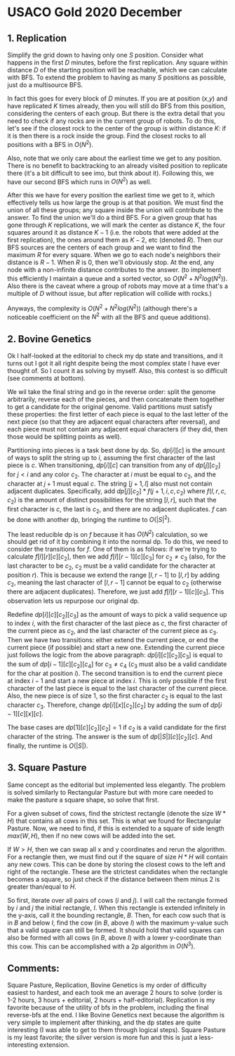 # USACO Gold 2020 December

## 1. Replication
Simplify the grid down to having only one $S$ position. Consider what happens in the first $D$ minutes, before the first replication. Any square within distance $D$ of the starting position will be reachable, which we can calculate with BFS. To extend the problem to having as many $S$ positions as possible, just do a multisource BFS. 

In fact this goes for every block of $D$ minutes. If you are at position ($x$,$y$) and have replicated $K$ times already, then you will still do BFS from this position, considering the centers of each group. But there is the extra detail that you need to check if any rocks are in the current group of robots. To do this, let's see if the closest rock to the center of the group is within distance $K$: if it is then there is a rock inside the group. Find the closest rocks to all positions with a BFS in $O(N^2)$. 

Also, note that we only care about the earliest time we get to any position. There is no benefit to backtracking to an already visited position to replicate there (it's a bit difficult to see imo, but think about it). Following this, we have our second BFS which runs in $O(N^2)$ as well.

After this we have for every position the earliest time we get to it, which effectively tells us how large the group is at that position. We must find the union of all these groups; any square inside the union will contribute to the answer. To find the union we'll do a third BFS. For a given group that has gone through $K$ replications, we will mark the center as distance $K$, the four squares around it as distance $K-1$ (i.e. the robots that were added at the first replication), the ones around them as $K-2$, etc (denoted $R$). Then our BFS sources are the centers of each group and we want to find the maximum $R$ for every square. When we go to each node's neighbors their distance is $R-1$. When $R$ is $0$, then we'll obviously stop. At the end, any node with a non-infinite distance contributes to the answer. (to implement this efficiently I maintain a queue and a sorted vector, so $O(N^2+N^2log(N^2))$. Also there is the caveat where a group of robots may move at a time that's a multiple of $D$ without issue, but after replication will collide with rocks.) 

Anyways, the complexity is $O(N^2+N^2log(N^2))$ (although there's a noticeable coefficient on the $N^2$ with all the BFS and queue additions).

## 2. Bovine Genetics
Ok I half-looked at the editorial to check my dp state and transitions, and it turns out I got it all right despite being the most complex state I have ever thought of. So I count it as solving by myself. Also, this contest is so difficult (see comments at bottom).

We wil take the final string and go in the reverse order: split the genome arbitrarily, reverse each of the pieces, and then concatenate them together to get a candidate for the original genome. Valid partitions must satisfy these properties: the first letter of each piece is equal to the last letter of the next piece (so that they are adjacent equal characters after reversal), and each piece must not contain any adjacent equal characters (if they did, then those would be splitting points as well). 

Partitioning into pieces is a task best done by dp. So, $dp[i][c]$ is the amount of ways to split the string up to $i$, assuming the first character of the last piece is $c$. When transitioning, $dp[i][c]$ can transition from any of $dp[j][c_2]$ for $j<i$ and any color $c_2$. The character at $i$ must be equal to $c_2$, and the character at $j+1$ must equal $c$. The string $[j+1,l]$ also must not contain adjacent duplicates. Specifically, add $dp[j][c_2]*f(j+1,i,c,c_2)$ where $f(l,r,c,c_2)$ is the amount of distinct possibilities for the string $[l,r]$, such that the first character is $c$, the last is $c_2$, and there are no adjacent duplicates. $f$ can be done with another dp, bringing the runtime to $O(|S|^2)$.

The least reducible dp is on $f$ because it has $O(N^2)$ calculation, so we should get rid of it by combining it into the normal dp. To do this, we need to consider the transitions for $f$. One of them is as follows: if we're trying to calculate $f[l][r][c][c_2]$, then we add $f[l][r-1][c][c_3]$ for $c_2\ne{c_3}$ (also, for the last character to be $c_2$, $c_2$ must be a valid candidate for the character at position $r$). This is because we extend the range $[l,r-1]$ to $[l,r]$ by adding $c_2$, meaning the last character of $[l,r-1]$ cannot be equal to $c_2$ (otherwise there are adjacent duplicates). Therefore, we just add $f[l][r-1][c][c_3]$. This observation lets us repurpose our original dp.

Redefine $dp[i][c][c_2][c_3]$ as the amount of ways to pick a valid sequence up to index $i$, with the first character of the last piece as $c$, the first character of the current piece as $c_2$, and the last character of the current piece as $c_3$. Then we have two transitions: either extend the current piece, or end the current piece (if possible) and start a new one. Extending the current piece just follows the logic from the above paragraph: $dp[i][c][c_2][c_3]$ is equal to the sum of $dp[i-1][c][c_2][c_4]$ for $c_3\ne{c_4}$ ($c_3$ must also be a valid candidate for the char at position $i$). The second transition is to end the current piece at index $i-1$ and start a new piece at index $i$. This is only possible if the first character of the last piece is equal to the last character of the current piece. Also, the new piece is of size $1$, so the first character $c_2$ is equal to the last character $c_3$. Therefore, change $dp[i][x][c_2][c_2]$ by adding the sum of $dp[i-1][c][x][c]$.

The base cases are $dp[1][c][c_2][c_2]=1$ if $c_2$ is a valid candidate for the first character of the string. The answer is the sum of $dp[|S|][c][c_2][c]$. And finally, the runtime is $O(|S|)$.

## 3. Square Pasture
Same concept as the editorial but implemented less elegantly. The problem is solved similarly to Rectangular Pasture but with more care needed to make the pasture a square shape, so solve that first.

For a given subset of cows, find the strictest rectangle (denote the size $W*H$) that contains all cows in this set. This is what we found for Rectangular Pasture. Now, we need to find, if this is extended to a square of side length $max(W,H)$, then if no new cows will be added into the set.

If $W>H$, then we can swap all x and y coordinates and rerun the algorithm. For a rectangle then, we must find out if the square of size $H*H$ will contain any new cows. This can be done by storing the closest cows to the left and right of the rectangle. These are the strictest candidates when the rectangle becomes a square, so just check if the distance between them minus $2$ is greater than/equal to $H$. 

So first, iterate over all pairs of cows ($i$ and $j$). I will call the rectangle formed by $i$ and $j$ the initial rectangle, $I$. When this rectangle is extended infinitely in the y-axis, call it the bounding rectangle, $B$. Then, for each cow such that is in $B$ and below $I$, find the cow (in $B$, above $I$) with the maximum y-value such that a valid square can still be formed. It should hold that valid squares can also be formed with all cows (in $B$, above $I$) with a lower y-coordinate than this cow. This can be accomplished with a 2p algorithm in $O(N^3)$.

## Comments:
Square Pasture, Replication, Bovine Genetics is my order of difficulty easiest to hardest, and each took me an average 2 hours to solve (order is 1-2 hours, 3 hours + editorial, 2 hours + half-editorial). Replication is my favorite because of the utility of bfs in the problem, including the final reverse-bfs at the end. I like Bovine Genetics next because the algorithm is very simple to implement after thinking, and the dp states are quite interesting (I was able to get to them through logical steps). Square Pasture is my least favorite; the silver version is more fun and this is just a less-interesting extension.